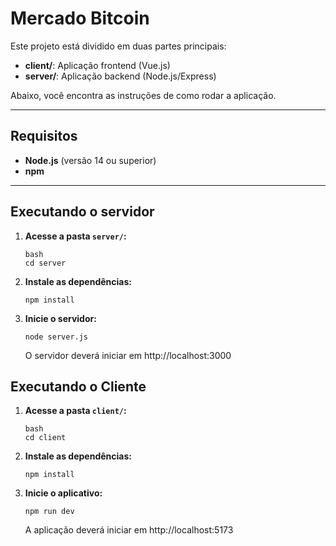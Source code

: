 # Mercado Bitcoin

Este projeto está dividido em duas partes principais:

- **client/**: Aplicação frontend (Vue.js)
- **server/**: Aplicação backend (Node.js/Express)

Abaixo, você encontra as instruções de como rodar a aplicação.

---

## Requisitos

- **Node.js** (versão 14 ou superior)
- **npm**

---

## Executando o servidor

1. **Acesse a pasta `server/`:**

   ```
   bash
   cd server
   ```

2. **Instale as dependências:**
   ```
   npm install
   ``` 

3. **Inicie o servidor:**
   ```
   node server.js 
   ``` 
   O servidor deverá iniciar em http://localhost:3000

## Executando o Cliente

1. **Acesse a pasta `client/`:**
   ```
   bash
   cd client
   ```

2. **Instale as dependências:**
   ```
   npm install
   ```

3. **Inicie o aplicativo:**
   ```
   npm run dev 
   ```
   A aplicação deverá iniciar em http://localhost:5173